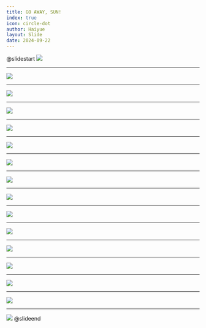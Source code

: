 ```yaml
---
title: GO AWAY, SUN!
index: true
icon: circle-dot
author: Haiyue
layout: Slide
date: 2024-09-22
---
```

 
@slidestart
![](https://raw.githubusercontent.com/yclord/reading/refs/heads/master/english/Level-M/GO%20AWAY,%20SUN!/001.webp)

---

![](https://raw.githubusercontent.com/yclord/reading/refs/heads/master/english/Level-M/GO%20AWAY,%20SUN!/002.webp)

---

![](https://raw.githubusercontent.com/yclord/reading/refs/heads/master/english/Level-M/GO%20AWAY,%20SUN!/003.webp)

---

![](https://raw.githubusercontent.com/yclord/reading/refs/heads/master/english/Level-M/GO%20AWAY,%20SUN!/004.webp)

---

![](https://raw.githubusercontent.com/yclord/reading/refs/heads/master/english/Level-M/GO%20AWAY,%20SUN!/005.webp)

---

![](https://raw.githubusercontent.com/yclord/reading/refs/heads/master/english/Level-M/GO%20AWAY,%20SUN!/006.webp)

---

![](https://raw.githubusercontent.com/yclord/reading/refs/heads/master/english/Level-M/GO%20AWAY,%20SUN!/007.webp)

---

![](https://raw.githubusercontent.com/yclord/reading/refs/heads/master/english/Level-M/GO%20AWAY,%20SUN!/008.webp)

---

![](https://raw.githubusercontent.com/yclord/reading/refs/heads/master/english/Level-M/GO%20AWAY,%20SUN!/009.webp)

---

![](https://raw.githubusercontent.com/yclord/reading/refs/heads/master/english/Level-M/GO%20AWAY,%20SUN!/010.webp)

---

![](https://raw.githubusercontent.com/yclord/reading/refs/heads/master/english/Level-M/GO%20AWAY,%20SUN!/011.webp)

---

![](https://raw.githubusercontent.com/yclord/reading/refs/heads/master/english/Level-M/GO%20AWAY,%20SUN!/012.webp)

---

![](https://raw.githubusercontent.com/yclord/reading/refs/heads/master/english/Level-M/GO%20AWAY,%20SUN!/013.webp)

---

![](https://raw.githubusercontent.com/yclord/reading/refs/heads/master/english/Level-M/GO%20AWAY,%20SUN!/014.webp)

---

![](https://raw.githubusercontent.com/yclord/reading/refs/heads/master/english/Level-M/GO%20AWAY,%20SUN!/015.webp)

---

![](https://raw.githubusercontent.com/yclord/reading/refs/heads/master/english/Level-M/GO%20AWAY,%20SUN!/016.webp)
@slideend